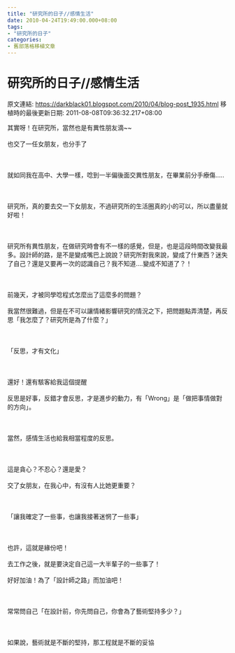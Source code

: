 ```yaml
---
title: "研究所的日子//感情生活"
date: 2010-04-24T19:49:00.000+08:00
tags: 
- "研究所的日子"
categories:
- 舊部落格移植文章
---
```


# 研究所的日子//感情生活

原文連結: https://darkblack01.blogspot.com/2010/04/blog-post_1935.html
移植時的最後更新日期: 2011-08-08T09:36:32.217+08:00

其實呀！在研究所，當然也是有異性朋友滴~~<br /><br />也交了一任女朋友，也分手了<br /><br /><br /><br />就如同我在高中、大學一樣，唸到一半偏後面交異性朋友，在畢業前分手療傷.....<br /><br /><br /><br />研究所，真的要去交一下女朋友，不過研究所的生活圈真的小的可以，所以盡量就好啦！<br /><br /><a name='more'></a><br /><br />研究所有異性朋友，在做研究時會有不一樣的感覺，但是，也是這段時間改變我最多。設計師的路，是不是變成嘴巴上說說？研究所對我來說，變成了什東西？迷失了自己？還是又要再一次的認識自己？我不知道....變成不知道了？！<br /><br /><br /><br />前幾天，才被同學唸程式怎麼出了這麼多的問題？<br /><br />我當然很難過，但是在不可以讓情緒影響研究的情況之下，把問題點弄清楚，再反思「我怎麼了？研究所是為了什麼？」<br /><br /><br /><br />「反思，才有文化」<br /><br /><br /><br />還好！還有駭客給我這個提醒<br /><br />反思是好事，反錯才會反思，才是進步的動力，有「Wrong」是「做把事情做對的方向」。<br /><br /><br /><br />當然，感情生活也給我相當程度的反思。<br /><br /><br /><br />這是貪心？不忍心？還是愛？<br /><br />交了女朋友，在我心中，有沒有人比她更重要？<br /><br /><br /><br />「讓我確定了一些事，也讓我接著迷惘了一些事」<br /><br /><br /><br />也許，這就是緣份吧！<br /><br />去工作之後，就是要決定自己這一大半輩子的一些事了！<br /><br />好好加油！為了「設計師之路」而加油吧！<br /><br /><br /><br />常常問自己「在設計前，你先問自己，你會為了藝術堅持多少？」<br /><br /><br /><br />如果說，藝術就是不斷的堅持，那工程就是不斷的妥協
